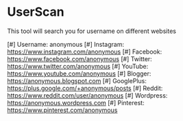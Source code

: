 # UserScan
This tool will search you for username on different websites

[#] Username: anonymous
[#] Instagram:   https://www.instagram.com/anonymous
[#] Facebook:   https://www.facebook.com/anonymous
[#] Twitter:   https://www.twitter.com/anonymous
[#] YouTube:   https://www.youtube.com/anonymous
[#] Blogger:   https://anonymous.blogspot.com
[#] GooglePlus:   https://plus.google.com/+anonymous/posts
[#] Reddit:   https://www.reddit.com/user/anonymous
[#] Wordpress:   https://anonymous.wordpress.com
[#] Pinterest:   https://www.pinterest.com/anonymous
```
